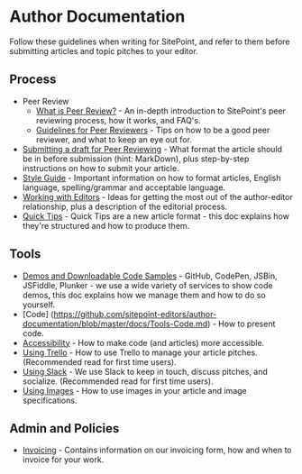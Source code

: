 # Author Documentation

Follow these guidelines when writing for SitePoint, and refer to them before submitting articles and topic pitches to your editor.


## Process
- Peer Review
    - [What is Peer Review?](https://github.com/sitepoint-editors/author-documentation/blob/master/docs/Process-Peer%20Review-What%20Is%20Peer%20Review.md) - An in-depth introduction to SitePoint's peer reviewing process, how it works, and FAQ's.
    - [Guidelines for Peer Reviewers](https://github.com/sitepoint-editors/author-documentation/blob/master/docs/Process-Peer%20Review-Guidelines%20for%20Peer%20Review.md) - Tips on how to be a good peer reviewer, and what to keep an eye out for.
- [Submitting a draft for Peer Reviewing](https://github.com/sitepoint-editors/author-documentation/blob/master/docs/Process-Submitting%20a%20draft%20for%20Peer%20Reviewing.md) - What format the article should be in before submission (hint: MarkDown), plus step-by-step instructions on how to submit your article.
- [Style Guide](https://github.com/sitepoint-editors/author-documentation/blob/master/docs/Process-Style%20Guide.md) - Important information on how to format articles, English language, spelling/grammar and acceptable language. 
- [Working with Editors](https://github.com/sitepoint-editors/author-documentation/blob/master/docs/working-with-editors.md) - Ideas for getting the most out of the author-editor relationship, plus a description of the editorial process.
- [Quick Tips](https://github.com/sitepoint-editors/author-documentation/blob/master/docs/quick-tips.md) - Quick Tips are a new article format - this doc explains how they're structured and how to produce them.


## Tools
- [Demos and Downloadable Code Samples](https://github.com/sitepoint-editors/author-documentation/blob/master/docs/Tools-Demo.md) - GitHub, CodePen, JSBin, JSFiddle, Plunker - we use a wide variety of services to show code demos, this doc explains how we manage them and how to do so yourself.
- [Code] (https://github.com/sitepoint-editors/author-documentation/blob/master/docs/Tools-Code.md) - How to present code.
- [Accessibility](https://github.com/sitepoint-editors/author-documentation/blob/master/docs/Tools-Accessibility.md) - How to make code (and articles) more accessible.
- [Using Trello](https://github.com/sitepoint-editors/author-documentation/blob/master/docs/Tools-Using%20Trello.md) - How to use Trello to manage your article pitches. (Recommended read for first time users).
- [Using Slack](https://github.com/sitepoint-editors/author-documentation/blob/master/docs/Tools-Using%20Slack.md) - We use Slack to keep in touch, discuss pitches, and socialize. (Recommended read for first time users).
- [Using Images](https://github.com/sitepoint-editors/author-documentation/blob/master/docs/Tools-Images.md) - How to use images in your article and image specifications. 


## Admin and Policies
- [Invoicing](https://github.com/sitepoint-editors/author-documentation/blob/master/docs/Admin%20Policies-Invoicing.md) - Contains information on our invoicing form, how and when to invoice for your work.
